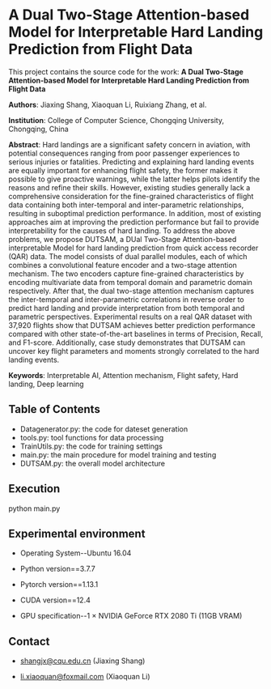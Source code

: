 # A Dual Two-Stage Attention-based Model for Interpretable Hard Landing Prediction from Flight Data

This project contains the source code for the work: **A Dual Two-Stage Attention-based Model for Interpretable Hard Landing Prediction from Flight Data**

**Authors**: Jiaxing Shang, Xiaoquan Li, Ruixiang Zhang, et al.

**Institution**: College of Computer Science, Chongqing University, Chongqing, China

**Abstract**: Hard landings are a significant safety concern in aviation, with potential consequences ranging from poor passenger experiences to serious injuries or fatalities. Predicting and explaining hard landing events are equally important for enhancing flight safety, the former makes it possible to give proactive warnings, while the latter helps pilots identify the reasons and refine their skills. However, existing studies generally lack a comprehensive consideration for the fine-grained characteristics of flight data containing both inter-temporal and inter-parametric relationships, resulting in suboptimal prediction performance. In addition, most of existing approaches aim at improving the prediction performance but fail to provide interpretability for the causes of hard landing. To address the above problems, we propose DUTSAM, a DUal Two-Stage Attention-based interpretable Model for hard landing prediction from quick access recorder (QAR) data. The model consists of dual parallel modules, each of which combines a convolutional feature encoder and a two-stage attention mechanism. The two encoders capture fine-grained characteristics by encoding multivariate data from temporal domain and parametric domain respectively. After that, the dual two-stage attention mechanism captures the inter-temporal and inter-parametric correlations in reverse order to predict hard landing and provide interpretation from both temporal and parametric perspectives. Experimental results on a real QAR dataset with 37,920 flights show that DUTSAM achieves better prediction performance compared with other state-of-the-art baselines in terms of Precision, Recall, and F1-score. Additionally, case study demonstrates that DUTSAM can uncover key flight parameters and moments strongly correlated to the hard landing events.

**Keywords**: Interpretable AI, Attention mechanism, Flight safety, Hard landing, Deep learning

## Table of Contents

- Datagenerator.py: the code for dateset generation
- tools.py: tool functions for data processing
- TrainUtils.py: the code for training settings
- main.py: the main procedure for model training and testing
- DUTSAM.py: the overall model architecture

## Execution

python main.py

## Experimental environment

- Operating System--Ubuntu 16.04
  
- Python version==3.7.7
  
- Pytorch version==1.13.1
  
- CUDA version==12.4
  
- GPU specification--1 × NVIDIA GeForce RTX 2080 Ti (11GB VRAM)
  

## Contact

- shangjx@cqu.edu.cn (Jiaxing Shang)
  
- li.xiaoquan@foxmail.com (Xiaoquan Li)
